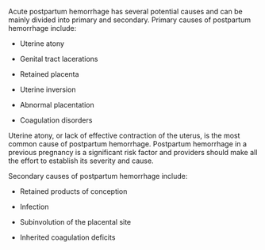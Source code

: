 Acute postpartum hemorrhage has several potential causes and can be mainly divided into primary and secondary. Primary causes of postpartum hemorrhage include:

- Uterine atony

- Genital tract lacerations

- Retained placenta

- Uterine inversion

- Abnormal placentation

- Coagulation disorders

Uterine atony, or lack of effective contraction of the uterus, is the most common cause of postpartum hemorrhage. Postpartum hemorrhage in a previous pregnancy is a significant risk factor and providers should make all the effort to establish its severity and cause.

Secondary causes of postpartum hemorrhage include:

- Retained products of conception

- Infection

- Subinvolution of the placental site

- Inherited coagulation deficits